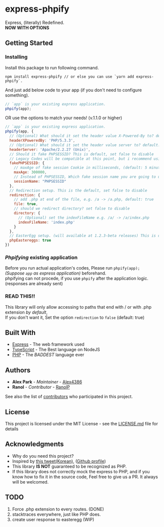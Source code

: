 # express-phpify

Express, (literally) Redefined.  
**NOW WITH OPTIONS**  

## Getting Started

### Installing

Install this package to run following command.

```
npm install express-phpify // or else you can use `yarn add express-phpify`.
```

And just add below code to your app (if you don't need to configure something).

```js
// `app` is your existing express application.
phpify(app);
```

OR use the options to match your needs! (v.1.1.0 or higher)

```js
// `app` is your existing express application.
phpify(app, {
  // (Optional) What should it set the header value X-Powered-By to? default: PHP/5.3.3, set false to disable
  headerXPoweredBy: 'PHP/5.3.3',
  // (Optional) What should it set the header value server to? default: Apache/2.2.27 (Unix), set false to disable
  headerServer: 'Apache/2.2.27 (Unix)',
  // Should it fake PHPSESSID? This is default, set false to disable
  // Legacy Codes will be compatible at this point, but i recommend using this way.
  fakePHPSESSID: {
    // maxAge of fake session Cookie in milliseconds, (default: 5 minutes)
    maxAge: 300000,
    // Instead of PHPSESSID, Which fake session name you are going to use? (default: PHPSESSID)
    sessionName: "PHPSESSID"
  },
  // Redirection setup. This is the default, set false to disable
  redirection: {
    // add .php at end of the file, e.g. /a -> /a.php, default: true
    file: true,
    // should we redirect directory? set false to disable
    directory: {
      // (Optional) set the indexFileName e.g. /a/ -> /a/index.php
      indexFileName: 'index.php'
    }
  },
  // EasterEgg setup. (will available at 1.2.3-beta releases) This is default, set false to disable
  phpEastereggs: true
})
```

### *Phpifying* existing application

Before you run actual application's codes, Please run `phpify(app);` *(Suppose `app` as express application)* beforehand.  
phpifying can not procede, if you use `phpify` after the application logic. (responses are already sent)  

### READ THIS!!

This library will only allow accessing to paths that end with / or with .php extension *by default*,  
If you don't want it, Set the option `redirection` to `false` (default: true)

## Built With

* [Express](https://www.npmjs.com/package/express) - The web framework used
* [TypeScript](https://typescriptlang.org/) - The Best language on NodeJS
* [PHP](https://secure.php.net/) - The *BADDEST* language ever

## Authors

* **Alex Park** - *Maintainer* - [Alex4386](https://github.com/Alex4386)
* **Ranol** - *Contributor* - [RanolP](https://github.com/RanolP)

See also the list of [contributors](https://github.com/Team-StarGarden/express-phpify/contributors) who participated in this project.

## License

This project is licensed under the MIT License - see the [LICENSE.md](https://github.com/Team-StarGarden/express-phpify/blob/master/LICENSE.md) file for details

## Acknowledgments

* Why do you need this project?
* Inspired by [this tweet\(Korean\)](https://twitter.com/gaeulbyul/status/1051011599350124544), ([Github profile](https://github.com/gaeulbyul))
* This library **IS NOT** guaranteed to be recognized as PHP.
* If this library does not correctly mock the express to PHP, and if you know how to fix it in the source code, Feel free to give us a PR. It always will be welcomed.

## TODO

1. Force .php extension to every routes. (DONE)
2. stacktraces everywhere, just like PHP does.
3. create user response to easteregg (WIP)
